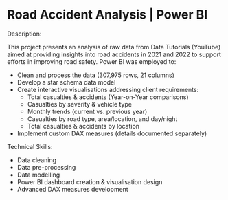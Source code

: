 # Road Accident Analysis | Power BI

Description:

This project presents an analysis of raw data from Data Tutorials (YouTube) aimed at providing insights into road accidents in 2021 and 2022 to support efforts in improving road safety. Power BI was employed to:

- Clean and process the data (307,975 rows, 21 columns)
- Develop a star schema data model
- Create interactive visualisations addressing client requirements:
  * Total casualties & accidents (Year-on-Year comparisons)
  * Casualties by severity & vehicle type
  * Monthly trends (current vs. previous year)
  * Casualties by road type, area/location, and day/night
  * Total casualties & accidents by location
- Implement custom DAX measures (details documented separately)

Technical Skills:

- Data cleaning
- Data pre-processing
- Data modelling
- Power BI dashboard creation & visualisation design
- Advanced DAX measures development
